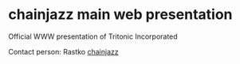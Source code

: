 # chainjazz main web presentation
Official WWW presentation of Tritonic Incorporated

Contact person: Rastko [chainjazz](https://github.com/chainjazz)
